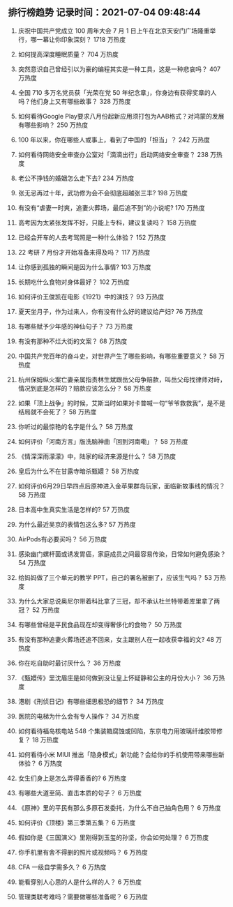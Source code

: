 
## 排行榜趋势 记录时间：2021-07-04 09:48:44
  
  1. 庆祝中国共产党成立 100 周年大会 7 月 1 日上午在北京天安门广场隆重举行，哪一幕让你印象深刻？ 1718 万热度
    
  2. 如何提高深度睡眠质量？ 704 万热度
    
  3. 突然意识自己曾经引以为豪的编程其实是一种工具，这是一种悲哀吗？ 407 万热度
    
  4. 全国 710 多万名党员获「光荣在党 50 年纪念章」，你身边有获得奖章的人吗？他们身上又有哪些故事？ 328 万热度
    
  5. 如何看待Google Play要求八月份起新应用须打包为AAB格式？对鸿蒙的发展有哪些影响？ 250 万热度
    
  6. 100 年以来，你在哪些人或事上，看到了中国的「担当」？ 242 万热度
    
  7. 如何看待网络安全审查办公室对「滴滴出行」启动网络安全审查？ 238 万热度
    
  8. 老公不挣钱的婚姻怎么走下去? 234 万热度
    
  9. 张无忌再过十年，武功修为会不会彻底超越张三丰? 198 万热度
    
  10. 有没有“虐妻一时爽，追妻火葬场，最后追不到”的小说呢? 170 万热度
    
  11. 高考因为太紧张发挥不好，只能上专科，建议复读吗？ 158 万热度
    
  12. 已经会开车的人去考驾照是一种什么体验？ 152 万热度
    
  13. 22 考研 7 月份才开始准备来得及吗？ 117 万热度
    
  14. 让你感到孤独的瞬间是因为什么事情? 103 万热度
    
  15. 长期吃什么食物对身体最好？ 102 万热度
    
  16. 如何评价王俊凯在电影《1921》中的演技？ 93 万热度
    
  17. 夏天坐月子，作为过来人，你有没有什么好的建议给产妇? 76 万热度
    
  18. 有哪些赋予少年感的神仙句子？ 73 万热度
    
  19. 有没有那种不烂大街的文案？ 68 万热度
    
  20. 中国共产党百年的奋斗史，对世界产生了哪些影响，有哪些重要意义？ 58 万热度
    
  21. 杭州保姆纵火案亡妻亲属指责林生斌跟岳父母争赔款，叫岳父母找律师对峙，情况到底是怎样的？赔款应该怎么分？ 58 万热度
    
  22. 如果「顶上战争」的时候，艾斯当时如果对卡普喊一句“爷爷救救我”，是不是结局就不会死了？ 58 万热度
    
  23. 你听过的最惊艳的名字是什么？ 58 万热度
    
  24. 如何评价「河南方言」版洗脑神曲「回到河南嘞」？ 58 万热度
    
  25. 《情深深雨濛濛》中，陆家的经济来源是什么？ 58 万热度
    
  26. 皇后为什么不在甘露寺暗杀甄嬛？ 58 万热度
    
  27. 如何评价6月29日早四点后原神进入金苹果群岛玩家，面临新故事线的情况？ 58 万热度
    
  28. 日本高中生真实生活是怎样的? 57 万热度
    
  29. 为什么最近吴京的表情包这么多? 57 万热度
    
  30. AirPods有必要买吗？ 56 万热度
    
  31. 感染幽门螺杆菌或诱发胃癌，家庭成员之间最容易传染，日常如何避免感染？ 54 万热度
    
  32. 给妈妈做了三个单元的教学 PPT，自己的署名被删了，应该生气吗？ 53 万热度
    
  33. 为什么大家总说奥尼尔带着科比拿了三冠，却不承认杜兰特带着库里拿了两冠？ 52 万热度
    
  34. 有哪些曾经是平民食品现在却变得奢侈化的食物？ 50 万热度
    
  35. 有没有那种追妻火葬场还追不回来，女主跟别人在一起收获幸福的文? 48 万热度
    
  36. 你在吃自助时最讨厌什么？ 36 万热度
    
  37. 《甄嬛传》里沈眉庄是如何做到没让皇上怀疑静和公主的月份大小？ 36 万热度
    
  38. 港剧《刑侦日记》有哪些细思极恐的细节？ 34 万热度
    
  39. 医院的电梯为什么会有专人操作？ 34 万热度
    
  40. 如何看待福岛核电站 548 个集装箱腐蚀或凹陷，东京电力用玻璃纤维胶带修复？ 18 万热度
    
  41. 如何看待小米 MIUI 推出「隐身模式」新功能？会给你的手机使用带来哪些新体验？ 6 万热度
    
  42. 女生们身上是怎么弄得香香的? 6 万热度
    
  43. 有哪些大道至简、直击本质的句子？ 6 万热度
    
  44. 《原神》里的平民有那么多原石发委托，为什么不自己抽角色用？ 6 万热度
    
  45. 如何评价《顶楼》第三季第五集？ 6 万热度
    
  46. 假如你是《三国演义》里刚得到玉玺的孙坚，你会如何处理？ 6 万热度
    
  47. 你手机里有舍不得删的照片或视频吗？ 6 万热度
    
  48. CFA 一级自学需多久？ 6 万热度
    
  49. 能看穿别人心思的人是什么样的人？ 6 万热度
    
  50. 管理类联考难吗？需要做哪些准备呢？ 6 万热度
    
